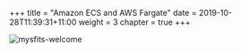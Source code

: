+++
title = "Amazon ECS and AWS Fargate"
date = 2019-10-28T11:39:31+11:00
weight = 3
chapter = true
+++

![mysfits-welcome](/images/product-page-diagram-Fargate_how-it-works.03c366c5aa4aa2cfb99aa91cbcd4d534f541bde2.png)